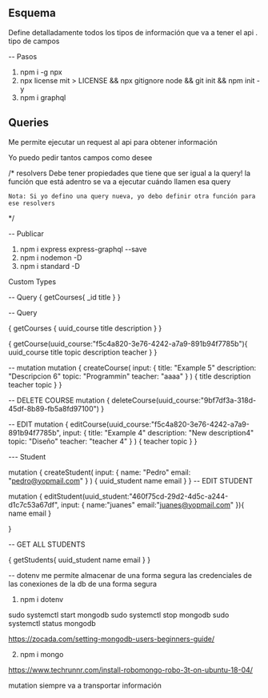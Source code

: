 Esquema
---
Define detalladamente todos los tipos de información que va a tener el api
. tipo de campos


-- Pasos 
1. npm i -g npx
2. npx license mit > LICENSE && npx gitignore node && git init && npm init -y
3. npm i graphql



Queries
----
Me permite ejecutar un request al api para obtener información

Yo puedo pedir tantos campos como desee

/* resolvers 
    Debe tener propiedades que tiene que ser igual a la query!
    la función que está adentro se va a ejecutar cuándo llamen esa query

    Nota: Si yo defino una query nueva, yo debo definir otra función para ese resolvers

*/


-- Publicar 

1. npm i express express-graphql --save
2. npm i nodemon -D
3. npm i standard -D


Custom Types

-- Query
{
  getCourses{
    _id
    title
  }
}

-- Query

{
  getCourses {
    uuid_course
    title
    description
  }
}

{
  getCourse(uuid_course:"f5c4a820-3e76-4242-a7a9-891b94f7785b"){
    uuid_course
    title
    topic
    description
    teacher
  }
}


-- mutation
mutation {
  createCourse( input: {
    	title: "Example 5"
    	description: "Descripcion 6"
    	topic: "Programmin"
    	teacher: "aaaa"
  	}
  ) {
    title
    description
    teacher
    topic
  }
}

-- DELETE COURSE
mutation {
  deleteCourse(uuid_course:"9bf7df3a-318d-45df-8b89-fb5a8fd97100")
}


-- EDIT
 mutation {
  editCourse(uuid_course:"f5c4a820-3e76-4242-a7a9-891b94f7785b",
    input: {
    	title: "Example 4"
    	description: "New description4"
    	topic: "Diseño"
    	teacher: "teacher 4"
  	}
  ) {
    teacher
    topic
  }
}

--- Student

mutation {
  createStudent( input: {
    	name: "Pedro"
    	email: "pedro@yopmail.com"
  	}
  ) {
    uuid_student
    name
    email
  } 
}
-- EDIT STUDENT

mutation { 
  editStudent(uuid_student:"460f75cd-29d2-4d5c-a244-d1c7c53a67df", 
  	input: {
    name:"juanes"
    email:"juanes@yopmail.com"
  }){
  	name
    email
  }
  
}

-- GET ALL STUDENTS

{
  getStudents{
    uuid_student
    name
    email
  }
}


-- dotenv
me permite almacenar de una forma segura las credenciales de las conexiones de la db de una forma segura

1.  npm i dotenv

sudo systemctl start mongodb
sudo systemctl stop mongodb
sudo systemctl status mongodb

https://zocada.com/setting-mongodb-users-beginners-guide/

2. npm i mongo


https://www.techrunnr.com/install-robomongo-robo-3t-on-ubuntu-18-04/


mutation siempre va a transportar información 
